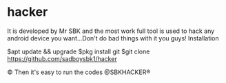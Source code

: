 # hacker
It is developed by Mr SBK and  the most work full tool is used to hack any android device you want...Don't do bad things with it you guys!
Installation

$apt update && upgrade
$pkg install git
$git clone https://github.com/sadboysbk1/hacker

© Then it's easy to run the codes
@SBKHACKER®
